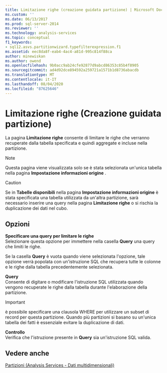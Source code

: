 ```yaml
---
title: Limitazione righe (creazione guidata partizione) | Microsoft Docs
ms.custom: ''
ms.date: 06/13/2017
ms.prod: sql-server-2014
ms.reviewer: ''
ms.technology: analysis-services
ms.topic: conceptual
f1_keywords:
- sql12.asvs.partitionwizard.typefilterexpression.f1
ms.assetid: eec8da8f-eab4-4ac4-a81d-995c814f88ca
author: minewiskan
ms.author: owend
ms.openlocfilehash: 9b0acc9ab24cfe92877d9abcd86353c85b4f8905
ms.sourcegitcommit: ad4d92dce894592a259721a1571b1d8736abacdb
ms.translationtype: MT
ms.contentlocale: it-IT
ms.lasthandoff: 08/04/2020
ms.locfileid: "87625646"
---
```

# <a name="restrict-rows-partition-wizard"></a>Limitazione righe (Creazione guidata partizione)
  La pagina **Limitazione righe** consente di limitare le righe che verranno recuperate dalla tabella specificata e quindi aggregate e incluse nella partizione.  
  
> [!NOTE]  
>   Questa pagina viene visualizzata solo se è stata selezionata un'unica tabella nella pagina **Impostazione informazioni origine** .  
  
> [!CAUTION]  
>   Se in **Tabelle disponibili** nella pagina **Impostazione informazioni origine** è stata specificata una tabella utilizzata da un'altra partizione, sarà necessario inserire una query nella pagina **Limitazione righe** o si rischia la duplicazione dei dati nel cubo.  
  
## <a name="options"></a>Opzioni  
 **Specificare una query per limitare le righe**  
 Selezionare questa opzione per immettere nella casella **Query** una query che limiti le righe.  
  
 Se la casella **Query** è vuota quando viene selezionata l'opzione, tale opzione verrà popolata con un'istruzione SQL che recupera tutte le colonne e le righe dalla tabella precedentemente selezionata.  
  
 **Query**  
 Consente di digitare o modificare l'istruzione SQL utilizzata quando vengono recuperate le righe dalla tabella durante l'elaborazione della partizione.  
  
> [!IMPORTANT]  
>  è possibile specificare una clausola WHERE per utilizzare un subset di record per questa partizione. Quando più partizioni si basano su un'unica tabella dei fatti è essenziale evitare la duplicazione di dati.  
  
 **Controllo**  
 Verifica che l'istruzione presente in **Query** sia un'istruzione SQL valida.  
  
## <a name="see-also"></a>Vedere anche  
 [Partizioni &#40;Analysis Services - Dati multidimensionali&#41;](multidimensional-models-olap-logical-cube-objects/partitions-analysis-services-multidimensional-data.md)  
  
  
